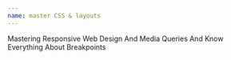 ```yaml
---
name: master CSS & layouts
---
```


Mastering Responsive Web Design And Media Queries And Know Everything About Breakpoints
